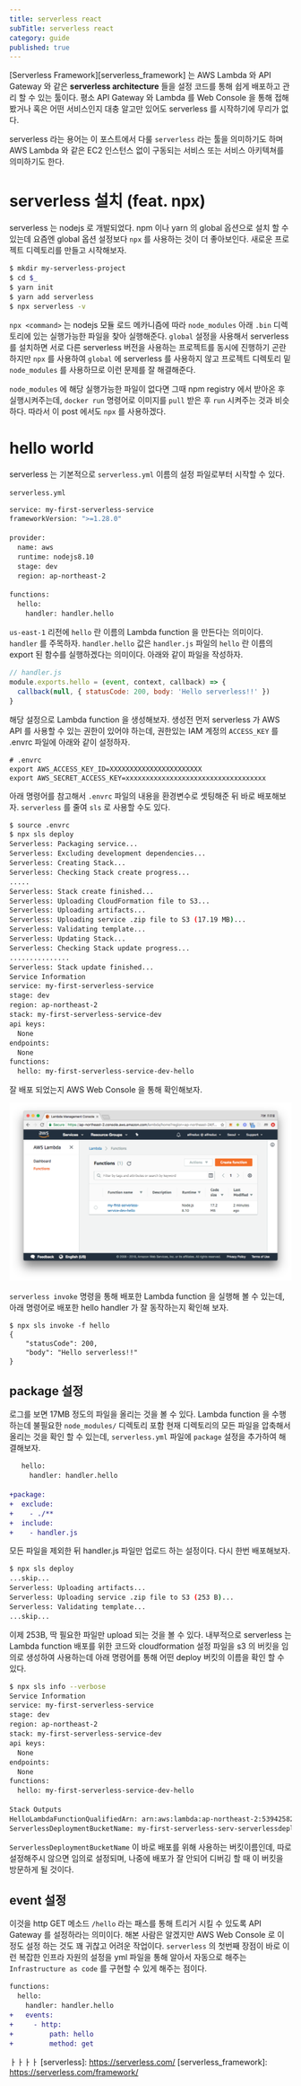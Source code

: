 ```yaml
---
title: serverless react
subTitle: serverless react
category: guide
published: true
---
```


[Serverless Framework][serverless_framework] 는 AWS Lambda 와 API Gateway 와
같은 **serverless architecture** 들을 설정 코드를 통해 쉽게 배포하고 관리 할 수
있는 툴이다. 평소 API Gateway 와 Lambda 를 Web Console 을 통해 접해봤거나
혹은 어떤 서비스인지 대충 알고만 있어도 serverless 를 시작하기에 무리가 없다.

serverless 라는 용어는 이 포스트에서 다룰 `serverless` 라는 툴을 의미하기도 하며
AWS Lambda 와 같은 EC2 인스턴스 없이 구동되는 서비스 또는 서비스 아키텍쳐를
의미하기도 한다.

# serverless 설치 (feat. npx)
serverless 는 nodejs 로 개발되었다. npm 이나 yarn 의 global 옵션으로 설치 할 수
있는데 요즘엔 global 옵션 설정보다 `npx` 를 사용하는 것이 더 좋아보인다. 새로운
프로젝트 디렉토리를 만들고 시작해보자.

```sh
$ mkdir my-serverless-project
$ cd $_
$ yarn init
$ yarn add serverless
$ npx serverless -v
```

`npx <command>` 는 nodejs 모듈 로드 메카니즘에 따라 `node_modules` 아래 `.bin`
디렉토리에 있는 실행가능한 파일을 찾아 실행해준다. `global` 설정을 사용해서
serverless 를 설치하면 서로 다른 serverless 버전을 사용하는 프로젝트를 동시에
진행하기 곤란하지만 `npx` 를 사용하여 `global` 에 serverless 를 사용하지 않고
프로젝트 디렉토리 밑 `node_modules` 를 사용하므로 이런 문제를 잘 해결해준다.

`node_modules` 에 해당 실행가능한 파일이 없다면 그때 npm registry 에서 받아온 후
실행시켜주는데, `docker run` 명령어로 이미지를 `pull` 받은 후 `run` 시켜주는
것과 비슷하다. 따라서 이 post 에서도 `npx` 를 사용하겠다.

# hello world
serverless 는 기본적으로 `serverless.yml` 이름의 설정 파일로부터 시작할 수 있다.

`serverless.yml`
```sh
service: my-first-serverless-service
frameworkVersion: ">=1.28.0"

provider:
  name: aws
  runtime: nodejs8.10
  stage: dev
  region: ap-northeast-2

functions:
  hello:
    handler: handler.hello
```

`us-east-1` 리전에 `hello` 란 이름의 Lambda function 을 만든다는 의미이다.
`handler` 를 주목하자. `handler.hello` 값은 `handler.js` 파일의 `hello` 란
이름의 export 된 함수를 실행하겠다는 의미이다. 아래와 같이 파일을 작성하자.

```js
// handler.js
module.exports.hello = (event, context, callback) => {
  callback(null, { statusCode: 200, body: 'Hello serverless!!' })
}
```

해당 설정으로 Lambda function 을 생성해보자. 생성전 먼저 serverless 가 AWS API
를 사용할 수 있는 권한이 있어야 하는데, 권한있는 IAM 계정의 `ACCESS_KEY` 를
.envrc 파일에 아래와 같이 설정하자.

```
# .envrc
export AWS_ACCESS_KEY_ID=XXXXXXXXXXXXXXXXXXXXXXX
export AWS_SECRET_ACCESS_KEY=xxxxxxxxxxxxxxxxxxxxxxxxxxxxxxxxxxx
```

아래 명령어를 참고해서 `.envrc` 파일의 내용을 환경변수로 셋팅해준 뒤 바로
배포해보자. `serverless` 를 줄여 `sls` 로 사용할 수도 있다.

```sh
$ source .envrc
$ npx sls deploy
Serverless: Packaging service...
Serverless: Excluding development dependencies...
Serverless: Creating Stack...
Serverless: Checking Stack create progress...
.....
Serverless: Stack create finished...
Serverless: Uploading CloudFormation file to S3...
Serverless: Uploading artifacts...
Serverless: Uploading service .zip file to S3 (17.19 MB)...
Serverless: Validating template...
Serverless: Updating Stack...
Serverless: Checking Stack update progress...
...............
Serverless: Stack update finished...
Service Information
service: my-first-serverless-service
stage: dev
region: ap-northeast-2
stack: my-first-serverless-service-dev
api keys:
  None
endpoints:
  None
functions:
  hello: my-first-serverless-service-dev-hello
```

잘 배포 되었는지 AWS Web Console 을 통해 확인해보자.

![first-deploy](./check-first-deploy.png)

`serverless invoke`
명령을 통해 배포한 Lambda function 을 실행해 볼 수 있는데, 아래 명령어로
배포한 hello handler 가 잘 동작하는지 확인해 보자.

```
$ npx sls invoke -f hello
{
    "statusCode": 200,
    "body": "Hello serverless!!"
}
```

## package 설정
로그를 보면 17MB 정도의 파일을 올리는 것을 볼 수 있다.  Lambda function 을
수행하는데 불필요한 `node_modules/` 디렉토리 포함 현재 디렉토리의 모든 파일을
압축해서 올리는 것을 확인 할 수 있는데, `serverless.yml` 파일에 `package` 설정을
추가하여 해결해보자.

```diff
   hello:
     handler: handler.hello

+package:
+  exclude:
+    - ./**
+  include:
+    - handler.js
```

모든 파일을 제외한 뒤 handler.js 파일만 업로드 하는 설정이다.  다시 한번
배포해보자.

```sh
$ npx sls deploy
...skip...
Serverless: Uploading artifacts...
Serverless: Uploading service .zip file to S3 (253 B)...
Serverless: Validating template...
...skip...
```

이제 253B, 딱 필요한 파일만 upload 되는 것을 볼 수 있다.  내부적으로 serverless
는 Lambda function 배포를 위한 코드와 cloudformation 설정 파일을 s3 의 버킷을
임의로 생성하여 사용하는데 아래 명령어를 통해 어떤 deploy 버킷의 이름을 확인 할
수 있다.

```sh
$ npx sls info --verbose
Service Information
service: my-first-serverless-service
stage: dev
region: ap-northeast-2
stack: my-first-serverless-service-dev
api keys:
  None
endpoints:
  None
functions:
  hello: my-first-serverless-service-dev-hello

Stack Outputs
HelloLambdaFunctionQualifiedArn: arn:aws:lambda:ap-northeast-2:539425821792:function:my-first-serverless-service-dev-hello:5
ServerlessDeploymentBucketName: my-first-serverless-serv-serverlessdeploymentbuck-k11zvp877tpm
```

`ServerlessDeploymentBucketName` 이 바로 배포를 위해 사용하는 버킷이름인데, 따로
설정해주시 않으면 임의로 설정되며, 나중에 배포가 잘 안되어 디버깅 할 때 이 버킷을
방문하게 될 것이다.

## event 설정
이것을 http GET 메소드 `/hello`
라는 패스를 통해 트리거 시킬 수 있도록 API Gateway 를 설정하라는 의미이다.  해본
사람은 알겠지만 AWS Web Console 로 이정도 설정 하는 것도 꽤 귀찮고 어려운
작업이다.  `serverless` 의 첫번째 장점이 바로 이런 복잡한 인프라 자원의 설정을
yml 파일을 통해 알아서 자동으로 해주는 `Infrastructure as code` 를 구현할 수
있게 해주는 점이다.



```diff
functions:
  hello:
    handler: handler.hello
+   events:
+     - http:
+         path: hello
+         method: get    
```

ㅏㅏㅏㅏ
[serverless]: https://serverless.com/
[serverless_framework]: https://serverless.com/framework/
